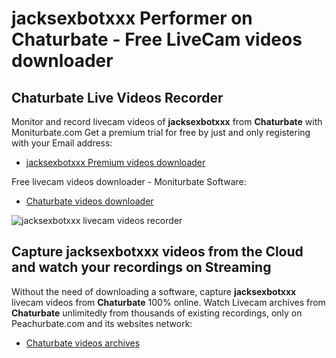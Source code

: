 # jacksexbotxxx Performer on Chaturbate - Free LiveCam videos downloader

## Chaturbate Live Videos Recorder

Monitor and record livecam videos of **jacksexbotxxx** from **Chaturbate** with Moniturbate.com
Get a premium trial for free by just and only registering with your Email address:
* [jacksexbotxxx Premium videos downloader](https://moniturbate.com/request-demo-licence-key.html)

Free livecam videos downloader - Moniturbate Software:
* [Chaturbate videos downloader](https://moniturbate.com/moniturbate-download-software.html)

![jacksexbotxxx livecam videos recorder](https://peachurnet.com/templates/moniturbate-software.png)


## Capture jacksexbotxxx videos from the Cloud and watch your recordings on Streaming

Without the need of downloading a software, capture **jacksexbotxxx** livecam videos from **Chaturbate** 100% online.
Watch Livecam archives from **Chaturbate** unlimitedly from thousands of existing recordings, only on Peachurbate.com and its websites network:
* [Chaturbate videos archives](https://peachurnet.com/)
